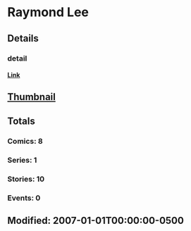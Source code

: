 # Raymond  Lee 
## Details
### detail
#### [Link](http://marvel.com/comics/creators/4561/raymond_lee?utm_campaign=apiRef&utm_source=225578a89fc76f3d20fbffda5d17a88d)
## [Thumbnail](http://i.annihil.us/u/prod/marvel/i/mg/b/40/image_not_available.jpg)
## Totals
### Comics: 8
### Series: 1
### Stories: 10
### Events: 0
## Modified: 2007-01-01T00:00:00-0500